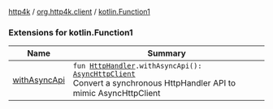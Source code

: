 [http4k](../../index.md) / [org.http4k.client](../index.md) / [kotlin.Function1](./index.md)

### Extensions for kotlin.Function1

| Name | Summary |
|---|---|
| [withAsyncApi](with-async-api.md) | `fun `[`HttpHandler`](../../org.http4k.core/-http-handler.md)`.withAsyncApi(): `[`AsyncHttpClient`](../-async-http-client/index.md)<br>Convert a synchronous HttpHandler API to mimic AsyncHttpClient |
